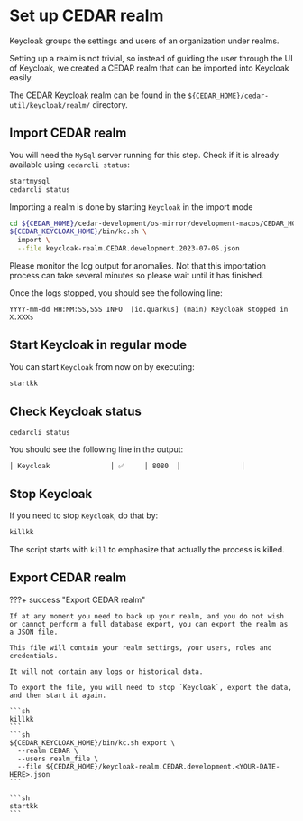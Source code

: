 # Set up CEDAR realm

Keycloak groups the settings and users of an organization under realms.

Setting up a realm is not trivial, so instead of guiding the user through the UI of Keycloak, we created a CEDAR realm that can be imported into Keycloak easily.

The CEDAR Keycloak realm can be found in the `${CEDAR_HOME}/cedar-util/keycloak/realm/` directory.

## Import CEDAR realm

You will need the `MySql` server running for this step. Check if it is already available using `cedarcli status`:

```sh
startmysql
cedarcli status
```

Importing a realm is done by starting `Keycloak` in the import mode
```sh
cd ${CEDAR_HOME}/cedar-development/os-mirror/development-macos/CEDAR_HOME/keycloak/
${CEDAR_KEYCLOAK_HOME}/bin/kc.sh \
  import \
  --file keycloak-realm.CEDAR.development.2023-07-05.json
```

Please monitor the log output for anomalies. Not that this importation process can take several minutes so please wait until it has finished.

Once the logs stopped, you should see the following line:
```
YYYY-mm-dd HH:MM:SS,SSS INFO  [io.quarkus] (main) Keycloak stopped in X.XXXs
``` 

## Start Keycloak in regular mode

You can start `Keycloak` from now on by executing:

```sh
startkk
```

## Check Keycloak status
```sh
cedarcli status
```

You should see the following line in the output:
```
│ Keycloak               │ ✅     │ 8080  │               │
```


## Stop Keycloak

If you need to stop `Keycloak`, do that by:

```sh
killkk
```

The script starts with `kill` to emphasize that actually the process is killed.

## Export CEDAR realm

???+ success "Export CEDAR realm"

    If at any moment you need to back up your realm, and you do not wish or cannot perform a full database export, you can export the realm as a JSON file.

    This file will contain your realm settings, your users, roles and credentials.

    It will not contain any logs or historical data.
    
    To export the file, you will need to stop `Keycloak`, export the data, and then start it again. 

    ```sh
    killkk
    ```
    ```sh
    ${CEDAR_KEYCLOAK_HOME}/bin/kc.sh export \
      --realm CEDAR \
      --users realm_file \
      --file ${CEDAR_HOME}/keycloak-realm.CEDAR.development.<YOUR-DATE-HERE>.json
    ```

    ```sh
    startkk
    ```
 

